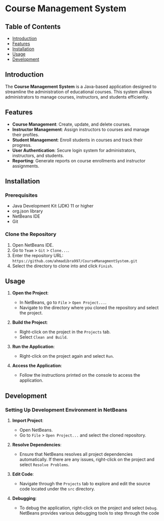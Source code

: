 # Course Management System

## Table of Contents

- [Introduction](#introduction)
- [Features](#features)
- [Installation](#installation)
- [Usage](#usage)
- [Development](#development)

## Introduction

The **Course Management System** is a Java-based application designed to streamline the administration of educational courses. This system allows administrators to manage courses, instructors, and students efficiently.

## Features

- **Course Management**: Create, update, and delete courses.
- **Instructor Management**: Assign instructors to courses and manage their profiles.
- **Student Management**: Enroll students in courses and track their progress.
- **User Authentication**: Secure login system for administrators, instructors, and students.
- **Reporting**: Generate reports on course enrollments and instructor assignments.

## Installation

### Prerequisites

- Java Development Kit (JDK) 11 or higher
- org.json library
- NetBeans IDE
- Git

### Clone the Repository

1. Open NetBeans IDE.
2. Go to `Team` > `Git` > `Clone...`.
3. Enter the repository URL: `https://github.com/ahmadibra997/CourseManagmentSystem.git`
4. Select the directory to clone into and click `Finish`.

## Usage

1. **Open the Project**:
   - In NetBeans, go to `File` > `Open Project...`.
   - Navigate to the directory where you cloned the repository and select the project.

2. **Build the Project**:
   - Right-click on the project in the `Projects` tab.
   - Select `Clean and Build`.

3. **Run the Application**:
   - Right-click on the project again and select `Run`.

4. **Access the Application**:
   - Follow the instructions printed on the console to access the application.

## Development

### Setting Up Development Environment in NetBeans

1. **Import Project**:
   - Open NetBeans.
   - Go to `File` > `Open Project...` and select the cloned repository.

2. **Resolve Dependencies**:
   - Ensure that NetBeans resolves all project dependencies automatically. If there are any issues, right-click on the project and select `Resolve Problems`.

3. **Edit Code**:
   - Navigate through the `Projects` tab to explore and edit the source code located under the `src` directory.

4. **Debugging**:
   - To debug the application, right-click on the project and select `Debug`. NetBeans provides various debugging tools to step through the code
